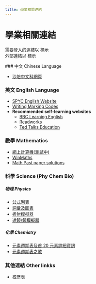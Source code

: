 ```yaml
---
title: 學業相關連結
---
```


# 學業相關連結

<div class="w3-panel w3-border w3-light-grey w3-round-large">
<div class="pad-1rem"></div>
  <p class="no-top-pad">需要登入的連結以 <i class="fa-brands fa-google"></i> 標示<br/>外部連結以 <i class="fa-solid fa-arrow-up-right-from-square"></i> 標示</p>
</div>
### 中文 Chinese Language

- [沙培中文科網頁](https://sites.google.com/view/spycchin) <i class="fa-brands fa-google"></i> <i class="fa-solid fa-arrow-up-right-from-square"></i>

### 英文 English Language

- [SPYC English Website](https://sites.google.com/school.pyc.edu.hk/english/home) <i class="fa-brands fa-google"></i> <i class="fa-solid fa-arrow-up-right-from-square"></i>
- [Writing Marking Codes](/academic/eng/writing-codes)
- **Recommended self-learning websites**
  - [BBC Learning English](https://www.bbc.co.uk/learningenglish/) <i class="fa-solid fa-arrow-up-right-from-square"></i>
  - [Readworks](https://www.readworks.org/) <i class="fa-solid fa-arrow-up-right-from-square"></i>
  - [Ted Talks Education](https://www.ted.com/about/programs-initiatives/ted-talks-education/) <i class="fa-solid fa-arrow-up-right-from-square"></i>

### 數學 Mathematics

- [網上計算機(測試中)](/academic/math/calculator)
- [WinMaths](https://url.spyc.hk/winmaths) <i class="fa-solid fa-arrow-up-right-from-square"></i>
- [Math Past paper solutions](https://qubank.netlify.app/quzoo) <i class="fa-solid fa-arrow-up-right-from-square"></i>

### 科學 Science (Phy Chem Bio)

##### 物理 Physics

- [公式列表](/academic/phy/formulas)
- [詞彙及圖表](/academic/phy/terms-and-diagrams)
- [折射模擬器](https://phet.colorado.edu/sims/html/bending-light/latest/bending-light_en.html) <i class="fa-solid fa-arrow-up-right-from-square"></i>
- [透鏡/鏡模擬器](https://phet.colorado.edu/sims/html/geometric-optics/latest/geometric-optics_en.html) <i class="fa-solid fa-arrow-up-right-from-square"></i>

##### 化學 Chemistry

- [元素週期表及首 20 元素詳細資訊](/academic/chem/periodic-table)
- [元素週期表之歌](/academic/chem/periodic-table-song)

### 其他連結 Other linkks

- [校歷表](/academic/cal)